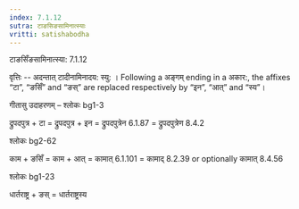 ```yaml
---
index: 7.1.12
sutra: टाङसिङसामिनात्स्याः
vritti: satishabodha
---
```



 टाङसिँङसामिनात्स्या: 7.1.12 


वृत्तिः -- अदन्तात् टादीनामिनादय: स्यु: । Following a अङ्गम् ending in a अकार:, the affixes “टा”, “ङसिँ” and “ङस्” are replaced respectively by “इन”, “आत्” and “स्य”। 


गीतासु उदाहरणम् – श्लोकः bg1-3 


द्रुपदपुत्र + टा = द्रुपदपुत्र + इन = द्रुपदपुत्रेन 6.1.87 = द्रुपदपुत्रेण 8.4.2 


श्लोकः bg2-62 


काम + ङसिँ = काम + आत् = कामात् 6.1.101 = कामाद् 8.2.39 or optionally कामात् 8.4.56 


श्लोकः bg1-23 


धार्तराष्ट्र + ङस् = धार्तराष्ट्रस्य 


